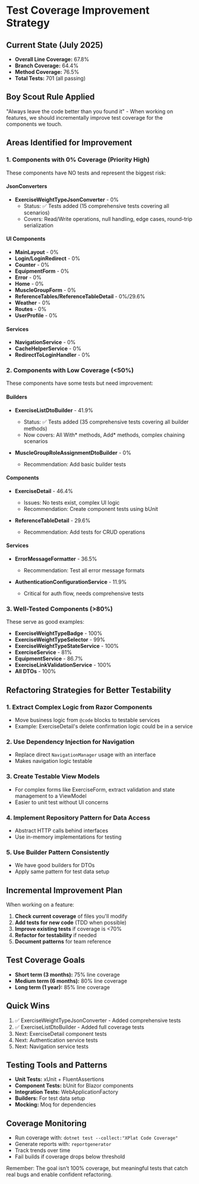 # Test Coverage Improvement Strategy

## Current State (July 2025)
- **Overall Line Coverage:** 67.8%
- **Branch Coverage:** 64.4%
- **Method Coverage:** 76.5%
- **Total Tests:** 701 (all passing)

## Boy Scout Rule Applied
"Always leave the code better than you found it" - When working on features, we should incrementally improve test coverage for the components we touch.

## Areas Identified for Improvement

### 1. Components with 0% Coverage (Priority High)
These components have NO tests and represent the biggest risk:

#### JsonConverters
- **ExerciseWeightTypeJsonConverter** - 0% 
  - Status: ✅ Tests added (15 comprehensive tests covering all scenarios)
  - Covers: Read/Write operations, null handling, edge cases, round-trip serialization

#### UI Components
- **MainLayout** - 0%
- **Login/LoginRedirect** - 0%
- **Counter** - 0%
- **EquipmentForm** - 0%
- **Error** - 0%
- **Home** - 0%
- **MuscleGroupForm** - 0%
- **ReferenceTables/ReferenceTableDetail** - 0%/29.6%
- **Weather** - 0%
- **Routes** - 0%
- **UserProfile** - 0%

#### Services
- **NavigationService** - 0%
- **CacheHelperService** - 0%
- **RedirectToLoginHandler** - 0%

### 2. Components with Low Coverage (<50%)
These components have some tests but need improvement:

#### Builders
- **ExerciseListDtoBuilder** - 41.9%
  - Status: ✅ Tests added (35 comprehensive tests covering all builder methods)
  - Now covers: All With* methods, Add* methods, complex chaining scenarios

- **MuscleGroupRoleAssignmentDtoBuilder** - 0%
  - Recommendation: Add basic builder tests

#### Components
- **ExerciseDetail** - 46.4%
  - Issues: No tests exist, complex UI logic
  - Recommendation: Create component tests using bUnit

- **ReferenceTableDetail** - 29.6%
  - Recommendation: Add tests for CRUD operations

#### Services
- **ErrorMessageFormatter** - 36.5%
  - Recommendation: Test all error message formats

- **AuthenticationConfigurationService** - 11.9%
  - Critical for auth flow, needs comprehensive tests

### 3. Well-Tested Components (>80%)
These serve as good examples:

- **ExerciseWeightTypeBadge** - 100%
- **ExerciseWeightTypeSelector** - 99%
- **ExerciseWeightTypeStateService** - 100%
- **ExerciseService** - 81%
- **EquipmentService** - 86.7%
- **ExerciseLinkValidationService** - 100%
- **All DTOs** - 100%

## Refactoring Strategies for Better Testability

### 1. Extract Complex Logic from Razor Components
- Move business logic from `@code` blocks to testable services
- Example: ExerciseDetail's delete confirmation logic could be in a service

### 2. Use Dependency Injection for Navigation
- Replace direct `NavigationManager` usage with an interface
- Makes navigation logic testable

### 3. Create Testable View Models
- For complex forms like ExerciseForm, extract validation and state management to a ViewModel
- Easier to unit test without UI concerns

### 4. Implement Repository Pattern for Data Access
- Abstract HTTP calls behind interfaces
- Use in-memory implementations for testing

### 5. Use Builder Pattern Consistently
- We have good builders for DTOs
- Apply same pattern for test data setup

## Incremental Improvement Plan

When working on a feature:
1. **Check current coverage** of files you'll modify
2. **Add tests for new code** (TDD when possible)
3. **Improve existing tests** if coverage is <70%
4. **Refactor for testability** if needed
5. **Document patterns** for team reference

## Test Coverage Goals
- **Short term (3 months):** 75% line coverage
- **Medium term (6 months):** 80% line coverage
- **Long term (1 year):** 85% line coverage

## Quick Wins
1. ✅ ExerciseWeightTypeJsonConverter - Added comprehensive tests
2. ✅ ExerciseListDtoBuilder - Added full coverage tests
3. Next: ExerciseDetail component tests
4. Next: Authentication service tests
5. Next: Navigation service tests

## Testing Tools and Patterns
- **Unit Tests:** xUnit + FluentAssertions
- **Component Tests:** bUnit for Blazor components
- **Integration Tests:** WebApplicationFactory
- **Builders:** For test data setup
- **Mocking:** Moq for dependencies

## Coverage Monitoring
- Run coverage with: `dotnet test --collect:"XPlat Code Coverage"`
- Generate reports with: `reportgenerator`
- Track trends over time
- Fail builds if coverage drops below threshold

Remember: The goal isn't 100% coverage, but meaningful tests that catch real bugs and enable confident refactoring.